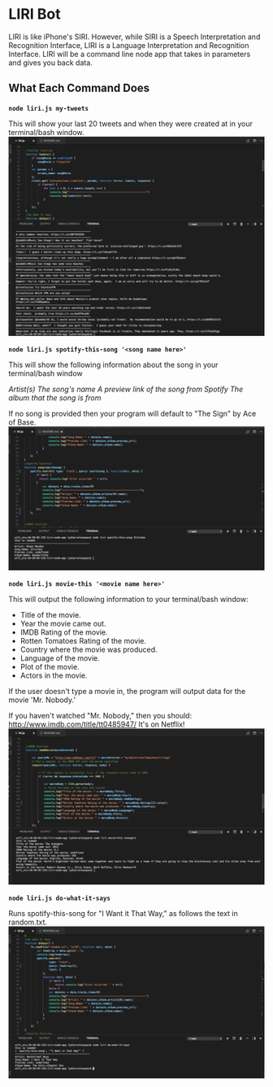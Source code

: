 # LIRI Bot
LIRI is like iPhone's SIRI. However, while SIRI is a Speech Interpretation and Recognition Interface, LIRI is a Language Interpretation and Recognition Interface. LIRI will be a command line node app that takes in parameters and gives you back data.

## What Each Command Does 
**`node liri.js my-tweets`**

This will show your last 20 tweets and when they were created at in your terminal/bash window.
![Twitter Pic](/images/twitter.png)

**`node liri.js spotify-this-song '<song name here>'`**

This will show the following information about the song in your terminal/bash window

*Artist(s)*
*The song's name*
*A preview link of the song from Spotify*
*The album that the song is from*


If no song is provided then your program will default to "The Sign" by Ace of Base.
![Spotify Pic](/images/Spotify.png)

**`node liri.js movie-this '<movie name here>'`**


This will output the following information to your terminal/bash window:

   * Title of the movie.
   * Year the movie came out.
   * IMDB Rating of the movie.
   * Rotten Tomatoes Rating of the movie.
   * Country where the movie was produced.
   * Language of the movie.
   * Plot of the movie.
   * Actors in the movie.


If the user doesn't type a movie in, the program will output data for the movie 'Mr. Nobody.'

If you haven't watched "Mr. Nobody," then you should: http://www.imdb.com/title/tt0485947/
It's on Netflix!
![OMDB Pic](/images/OMDB.png)


**`node liri.js do-what-it-says`**


Runs spotify-this-song for "I Want it That Way," as follows the text in random.txt.
![dowhatitsays Pic](/images/doWhatItSays.png)



